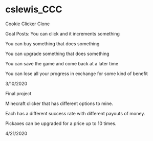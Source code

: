 # cslewis_CCC
Cookie Clicker Clone

Goal Posts: 
You can click and it increments something 

You can buy something that does something

You can upgrade something that does something

You can save the game and come back at a later time

You can lose all your progress in exchange for some kind of benefit


3/10/2020

Final project

Minecraft clicker that has different options to mine.

Each has a different success rate with different payouts of money.

Pickaxes can be upgraded for a price up to 10 times.

4/21/2020
